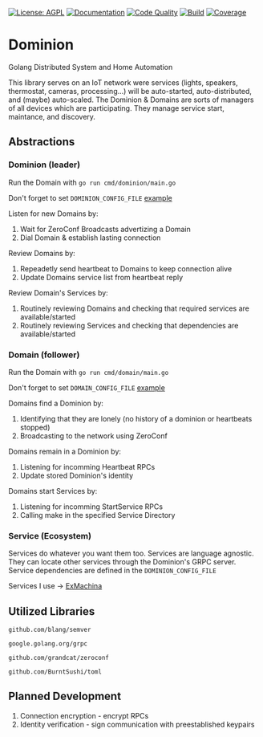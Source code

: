 [![License: AGPL](https://img.shields.io/badge/license-AGPL-blue.svg)][license]
[![Documentation](https://godoc.org/github.com/jmbarzee/dominion?status.svg)][docs]
[![Code Quality](https://goreportcard.com/badge/github.com/jmbarzee/dominion)][goreport]
[![Build](https://github.com/jmbarzee/dominion/workflows/build/badge.svg)][status]
[![Coverage](https://codecov.io/gh/jmbarzee/dominion/branch/master/graph/badge.svg)][coverage]



# Dominion
Golang Distributed System and Home Automation

This library serves on an IoT network were services (lights, speakers, thermostat, cameras, processing...) will be auto-started, auto-distributed, and (maybe) auto-scaled. The Dominion & Domains are sorts of managers of all devices which are participating. They manage service start, maintance, and discovery.


## Abstractions
### Dominion (leader)
Run the Domain with `go run cmd/dominion/main.go`

Don't forget to set `DOMINION_CONFIG_FILE` [example](../main/cmd/dominion/ex.config.toml)

Listen for new Domains by:
1. Wait for ZeroConf Broadcasts advertizing a Domain
2. Dial Domain & establish lasting connection

Review Domains by:
1. Repeadetly send heartbeat to Domains to keep connection alive
2. Update Domains service list from heartbeat reply

Review Domain's Services by:
1. Routinely reviewing Domains and checking that required services are available/started 
2. Routinely reviewing Services and checking that dependencies are available/started



### Domain (follower)
Run the Domain with `go run cmd/domain/main.go`

Don't forget to set `DOMAIN_CONFIG_FILE` [example](../main/cmd/domain/ex.config.toml)

Domains find a Dominion by:
1. Identifying that they are lonely (no history of a dominion or heartbeats stopped)
2. Broadcasting to the network using ZeroConf

Domains remain in a Dominion by:
1. Listening for incomming Heartbeat RPCs
2. Update stored Dominion's identity 

Domains start Services by:
1. Listening for incomming StartService RPCs
2. Calling make in the specified Service Directory



### Service (Ecosystem) 
Services do whatever you want them too. Services are language agnostic. They can locate other services through the Dominion's GRPC server. Service dependencies are defined in the `DOMINION_CONFIG_FILE`

Services I use -> [ExMachina](github.com/jmbarzee/exmachina)


## Utilized Libraries

`github.com/blang/semver`

`google.golang.org/grpc`

`github.com/grandcat/zeroconf`

`github.com/BurntSushi/toml`



## Planned Development

1. Connection encryption - encrypt RPCs
2. Identity verification - sign communication with preestablished keypairs



[license]: https://opensource.org/licenses/GPL-3.0/
[docs]: (https://godoc.org/github.com/jmbarzee/dominion)

[status]: (https://github.com/jmbarzee/dominion/actions)
[coverage]: (https://codecov.io/gh/jmbarzee/dominion)
[goreport]: https://goreportcard.com/report/github.com/jmbarzee/dominion